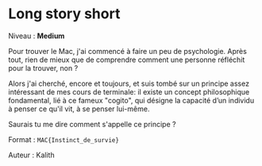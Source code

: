 # Long story short

Niveau : **Medium**

Pour trouver le Mac, j'ai commencé à faire un peu de psychologie. 
Après tout, rien de mieux que de comprendre comment une personne réfléchit pour la trouver, non ? 

Alors j'ai cherché, encore et toujours, et suis tombé sur un principe assez intéressant de mes cours de terminale: il existe un concept philosophique fondamental, lié à ce fameux "cogito",  qui désigne la capacité d’un individu à penser ce qu'il vit, à se penser lui-même.

Saurais tu me dire comment s'appelle ce principe ? 

Format : `MAC{Instinct_de_survie}`

Auteur : Kalith
